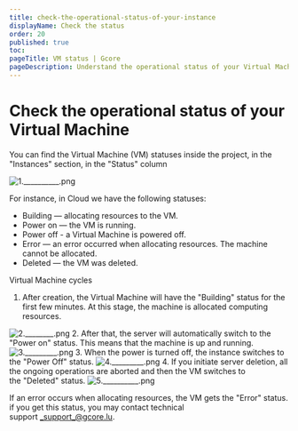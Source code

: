 ```yaml
---
title: check-the-operational-status-of-your-instance
displayName: Check the status
order: 20
published: true
toc:
pageTitle: VM status | Gcore
pageDescription: Understand the operational status of your Virtual Machine - Building, Power on, Power off, Error, and Deleted.
---
```

# Check the operational status of your Virtual Machine

You can find the Virtual Machine (VM) statuses inside the project, in the "Instances" section, in the "Status" column 

<img src="https://assets.gcore.pro/docs/cloud/virtual-instances/check-the-operational-status-of-your-instance/1.__________.png" alt="1.__________.png">

For instance, in Cloud we have the following statuses: 

*   Building — allocating resources to the VM. 
*   Power on — the VM is running.  
*   Power off - a Virtual Machine is powered off.  
*   Error — an error occurred when allocating resources. The machine cannot be allocated. 
*   Deleted — the VM was deleted.  

Virtual Machine cycles 

1.  After creation, the Virtual Machine will have the "Building" status for the first few minutes. At this stage, the machine is allocated computing resources. 
<img src="https://assets.gcore.pro/docs/cloud/virtual-instances/check-the-operational-status-of-your-instance/2.________.png" alt="2.________.png">
2.  After that, the server will automatically switch to the "Power on" status. This means that the machine is up and running. 
<img src="https://assets.gcore.pro/docs/cloud/virtual-instances/check-the-operational-status-of-your-instance/3._________.png" alt="3._________.png">
3.  When the power is turned off, the instance switches to the "Power Off" status. 
<img src="https://assets.gcore.pro/docs/cloud/virtual-instances/check-the-operational-status-of-your-instance/4._________.png" alt="4._________.png">
4.  If you initiate server deletion, all the ongoing operations are aborted and then the VM switches to the "Deleted" status. 
<img src="https://assets.gcore.pro/docs/cloud/virtual-instances/check-the-operational-status-of-your-instance/5.__________.png" alt="5.__________.png">

If an error occurs when allocating resources, the VM gets the "Error" status. if you get this status, you may contact technical support _support_@gcore.lu.